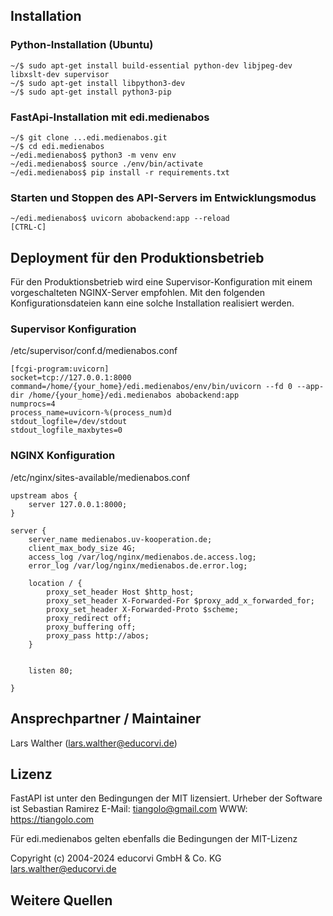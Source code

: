 Installation
------------

### Python-Installation (Ubuntu)

    ~/$ sudo apt-get install build-essential python-dev libjpeg-dev libxslt-dev supervisor
    ~/$ sudo apt-get install libpython3-dev
    ~/$ sudo apt-get install python3-pip

### FastApi-Installation mit edi.medienabos

    ~/$ git clone ...edi.medienabos.git
    ~/$ cd edi.medienabos
    ~/edi.medienabos$ python3 -m venv env
    ~/edi.medienabos$ source ./env/bin/activate
    ~/edi.medienabos$ pip install -r requirements.txt

### Starten und Stoppen des API-Servers im Entwicklungsmodus

    ~/edi.medienabos$ uvicorn abobackend:app --reload
    [CTRL-C]

Deployment für den Produktionsbetrieb
-------------------------------------

Für den Produktionsbetrieb wird eine Supervisor-Konfiguration mit einem vorgeschalteten NGINX-Server
empfohlen. Mit den folgenden Konfigurationsdateien kann eine solche Installation realisiert werden.

### Supervisor Konfiguration 

/etc/supervisor/conf.d/medienabos.conf

    [fcgi-program:uvicorn]
    socket=tcp://127.0.0.1:8000
    command=/home/{your_home}/edi.medienabos/env/bin/uvicorn --fd 0 --app-dir /home/{your_home}/edi.medienabos abobackend:app
    numprocs=4
    process_name=uvicorn-%(process_num)d
    stdout_logfile=/dev/stdout
    stdout_logfile_maxbytes=0

### NGINX Konfiguration

/etc/nginx/sites-available/medienabos.conf

	upstream abos {
    	server 127.0.0.1:8000;
	}

	server {
    	server_name medienabos.uv-kooperation.de;
    	client_max_body_size 4G;
    	access_log /var/log/nginx/medienabos.de.access.log;
    	error_log /var/log/nginx/medienabos.de.error.log;

   		location / {
      		proxy_set_header Host $http_host;
      		proxy_set_header X-Forwarded-For $proxy_add_x_forwarded_for;
      		proxy_set_header X-Forwarded-Proto $scheme;
      		proxy_redirect off;
      		proxy_buffering off;
     		proxy_pass http://abos;
    	}


    	listen 80;

	}

Ansprechpartner / Maintainer
----------------------------

Lars Walther (lars.walther@educorvi.de)

Lizenz
------

FastAPI ist unter den Bedingungen der MIT lizensiert.
Urheber der Software ist Sebastian Ramirez 
E-Mail: tiangolo@gmail.com
WWW: https://tiangolo.com

Für edi.medienabos gelten ebenfalls die Bedingungen der MIT-Lizenz

Copyright (c) 2004-2024 educorvi GmbH & Co. KG
lars.walther@educorvi.de

Weitere Quellen
---------------
